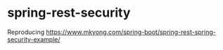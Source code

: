 # spring-rest-security
Reproducing https://www.mkyong.com/spring-boot/spring-rest-spring-security-example/
